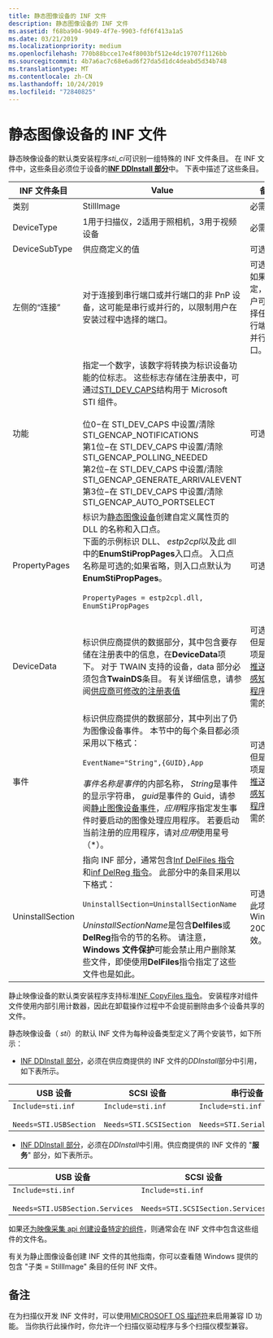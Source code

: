 ```yaml
---
title: 静态图像设备的 INF 文件
description: 静态图像设备的 INF 文件
ms.assetid: f68ba904-9049-4f7e-9903-fdf6f413a1a5
ms.date: 03/21/2019
ms.localizationpriority: medium
ms.openlocfilehash: 770b88bcce17e4f8003bf512e4dc19707f1126bb
ms.sourcegitcommit: 4b7a6ac7c68e6ad6f27da5d1dc4deabd5d34b748
ms.translationtype: MT
ms.contentlocale: zh-CN
ms.lasthandoff: 10/24/2019
ms.locfileid: "72840825"
---
```

# <a name="inf-files-for-still-image-devices"></a>静态图像设备的 INF 文件

静态映像设备的默认类安装程序*sti\_ci*可识别一组特殊的 INF 文件条目。 在 INF 文件中，这些条目必须位于设备的[**INF DDInstall 部分**](https://docs.microsoft.com/windows-hardware/drivers/install/inf-ddinstall-section)中。 下表中描述了这些条目。

| INF 文件条目 | Value | 备注 |
| --- | --- | --- |
| 类别 | StillImage | 必需 |
| DeviceType | 1用于扫描仪，2适用于照相机，3用于视频设备 | 必需 |
| DeviceSubType | 供应商定义的值 | 可选 |
| 左侧的“连接” | 对于连接到串行端口或并行端口的非 PnP 设备，这可能是串行或并行的，以限制用户在安装过程中选择的端口。 | 可选。<br>如果未指定，则用户可以选择任何串行端口或并行端口。 |
| 功能 | 指定一个数字，该数字将转换为标识设备功能的位标志。 这些标志存储在注册表中，可通过[STI_DEV_CAPS](https://docs.microsoft.com/windows-hardware/drivers/ddi/sti/ns-sti-_sti_dev_caps)结构用于 Microsoft STI 组件。<br><br>位0−在 STI_DEV_CAPS 中设置/清除 STI_GENCAP_NOTIFICATIONS<br>第1位−在 STI_DEV_CAPS 中设置/清除 STI_GENCAP_POLLING_NEEDED<br>第2位−在 STI_DEV_CAPS 中设置/清除 STI_GENCAP_GENERATE_ARRIVALEVENT<br>第3位−在 STI_DEV_CAPS 中设置/清除 STI_GENCAP_AUTO_PORTSELECT | 可选 |
| PropertyPages | 标识为[静态图像设备](property-sheet-pages-for-still-image-devices.md)创建自定义属性页的 DLL 的名称和入口点。<br>下面的示例标识 DLL、 *estp2cpl*以及此 dll 中的**EnumStiPropPages**入口点。 入口点名称是可选的;如果省略，则入口点默认为**EnumStiPropPages**。<br><br>`PropertyPages = estp2cpl.dll, EnumStiPropPages`<br><br> | 可选 |
| DeviceData | 标识供应商提供的数据部分，其中包含要存储在注册表中的信息，在**DeviceData**项下。 对于 TWAIN 支持的设备，data 部分必须包含**TwainDS**条目。 有关详细信息，请参阅[供应商可修改的注册表值](registry-entries-for-still-image-devices.md#ddk-vendor-modifiable-registry-values-si) | 可选。<br>但是，此项是[创建推送模型感知应用程序](creating-push-model-aware-applications.md)所必需的。 |
| 事件 | 标识供应商提供的数据部分，其中列出了仍为图像设备事件。 本节中的每个条目都必须采用以下格式：<br><br>`EventName="String",{GUID},App`<br><br>*事件名称是事件*的内部名称， *String*是事件的显示字符串， *guid*是事件的 Guid，请参阅[静止图像设备事件](still-image-device-events.md)，*应用*程序指定发生事件时要启动的图像处理应用程序。 若要启动当前注册的应用程序，请对*应用*使用星号（*）。 | 可选。<br>但是，此项是[创建推送模型感知应用程序](creating-push-model-aware-applications.md)所必需的。 |
| UninstallSection | 指向 INF 部分，通常包含[Inf DelFiles 指令](https://docs.microsoft.com/windows-hardware/drivers/install/inf-delfiles-directive)和[inf DelReg 指令](https://docs.microsoft.com/windows-hardware/drivers/install/inf-delreg-directive)。 此部分中的条目采用以下格式：<br><br>`UninstallSection=UninstallSectionName`<br><br>*UninstallSectionName*是包含**Delfiles**或**DelReg**指令的节的名称。 请注意， **Windows 文件保护**可能会禁止用户删除某些文件，即使使用**DelFiles**指令指定了这些文件也是如此。 | 可选。<br>此项仅对 Windows 2000 有效。 |

静止映像设备的默认类安装程序支持标准[INF CopyFiles 指令](https://docs.microsoft.com/windows-hardware/drivers/install/inf-copyfiles-directive)。 安装程序对组件文件使用内部引用计数器，因此在卸载操作过程中不会提前删除由多个设备共享的文件。

静态映像设备（ *sti*）的默认 INF 文件为每种设备类型定义了两个安装节，如下所示：

- [INF DDInstall 部分](https://docs.microsoft.com/windows-hardware/drivers/install/inf-ddinstall-section)，必须在供应商提供的 INF 文件的*DDInstall*部分中引用，如下表所示。

| USB 设备 | SCSI 设备 | 串行设备 |
| --- | --- | --- |
| `Include=sti.inf`<br><br>`Needs=STI.USBSection` | `Include=sti.inf`<br><br>`Needs=STI.SCSISection`  | `Include=sti.inf`<br><br>`Needs=STI.SerialSection` |

- [INF DDInstall 部分](https://docs.microsoft.com/windows-hardware/drivers/install/inf-ddinstall-services-section)，必须在*DDInstall*中引用。供应商提供的 INF 文件的 "**服务**" 部分，如下表所示。

| USB 设备 | SCSI 设备 | 串行设备 |
| --- | --- | --- |
| `Include=sti.inf`<br><br>`Needs=STI.USBSection.Services` | `Include=sti.inf`<br><br>`Needs=STI.SCSISection.Services`  | `Include=sti.inf`<br><br>`Needs=STI.SerialSection.Services` |

如果还[为映像采集 api 创建设备特定的组件](creating-device-specific-components-for-image-acquisition-apis.md)，则通常会在 INF 文件中包含这些组件的文件名。

有关为静止图像设备创建 INF 文件的其他指南，你可以查看随 Windows 提供的包含 "子类 = StillImage" 条目的任何 INF 文件。

## <a name="remarks"></a>备注

在为扫描仪开发 INF 文件时，可以使用[MICROSOFT OS 描述符](https://docs.microsoft.com/previous-versions/gg463179(v=msdn.10))来启用兼容 ID 功能。 当你执行此操作时，你允许一个扫描仪驱动程序与多个扫描仪模型兼容。
